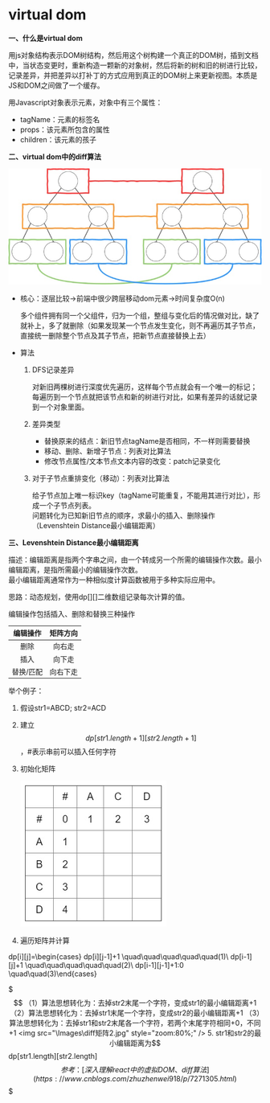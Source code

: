 # virtual dom

**一、什么是virtual dom**

用js对象结构表示DOM树结构，然后用这个树构建一个真正的DOM树，插到文档中，当状态变更时，重新构造一颗新的对象树，然后将新的树和旧的树进行比较，记录差异，并把差异以打补丁的方式应用到真正的DOM树上来更新视图。本质是JS和DOM之间做了一个缓存。

用Javascript对象表示元素，对象中有三个属性：

* tagName：元素的标签名
* props：该元素所包含的属性
* children：该元素的孩子

**二、virtual dom中的diff算法**

![](Images/diff%E7%AE%97%E6%B3%95.jpg)

*   核心：逐层比较→前端中很少跨层移动dom元素→时间复杂度O(n)

    多个组件拥有同一个父组件，归为一个组，整组与变化后的情况做对比，缺了就补上，多了就删除（如果发现某一个节点发生变化，则不再遍历其子节点，直接统一删除整个节点及其子节点，把新节点直接替换上去）
* 算法
  1.  DFS记录差异

      对新旧两棵树进行深度优先遍历，这样每个节点就会有一个唯一的标记；每遍历到一个节点就把该节点和新的树进行对比，如果有差异的话就记录到一个对象里面。
  2. 差异类型
     * 替换原来的结点：新旧节点tagName是否相同，不一样则需要替换
     * 移动、删除、新增子节点：列表对比算法
     * 修改节点属性/文本节点文本内容的改变：patch记录变化
  3.  对于子节点重排变化（移动）：列表对比算法

      给子节点加上唯一标识key（tagName可能重复，不能用其进行对比），形成一个子节点列表。\
      问题转化为已知新旧节点的顺序，求最小的插入、删除操作（Levenshtein Distance最小编辑距离）

**三、Levenshtein Distance最小编辑距离**

描述：编辑距离是指两个字串之间，由一个转成另一个所需的编辑操作次数。最小编辑距离，是指所需最小的编辑操作次数。\
最小编辑距离通常作为一种相似度计算函数被用于多种实际应用中。

思路：动态规划，使用dp\[]\[]二维数组记录每次计算的值。

编辑操作包括插入、删除和替换三种操作

|  编辑操作 | 矩阵方向 |
| :---: | :--: |
|   删除  |  向右走 |
|   插入  |  向下走 |
| 替换/匹配 | 向右下走 |

举个例子：

1. 假设str1=ABCD; str2=ACD
2. 建立$$dp[str1.length+1][str2.length+1]$$，#表示串前可以插入任何字符
3.  初始化矩阵

    ![](Images/diff%E7%9F%A9%E9%98%B51.jpg)
4. 遍历矩阵并计算

dp\[i]\[j]=\begin{cases} dp\[i]\[j-1]+1 \quad\quad\quad\quad\quad(1)\ dp\[i-1]\[j]+1 \quad\quad\quad\quad\quad(2)\ dp\[i-1]\[j-1]+1:0 \quad\quad(3)\end{cases}

$$$
（1）算法思想转化为：去掉str2末尾一个字符，变成str1的最小编辑距离+1 （2）算法思想转化为：去掉str1末尾一个字符，变成str2的最小编辑距离+1 （3）算法思想转化为：去掉str1和str2末尾各一个字符，若两个末尾字符相同+0，不同+1 <img src="\Images\diff矩阵2.jpg" style="zoom:80%;" /> 5. str1和str2的最小编辑距离为$$dp[str1.length][str2.length]$$ 参考：[深入理解react中的虚拟DOM、diff算法](https://www.cnblogs.com/zhuzhenwei918/p/7271305.html)
$$$
